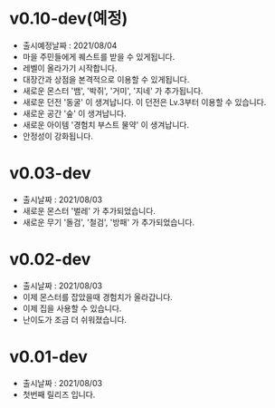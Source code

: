 # v0.10-dev(예정)
- 출시예정날짜 : 2021/08/04
- 마을 주민들에게 퀘스트를 받을 수 있게됩니다.
- 레벨이 올라가기 시작합니다.
- 대장간과 상점을 본격적으로 이용할 수 있게됩니다.
- 새로운 몬스터 '뱀', '박쥐', '거미', '지네' 가 추가됩니다.
- 새로운 던전 '동굴' 이 생겨납니다. 이 던전은 Lv.3부터 이용할 수 있습니다.
- 새로운 공간 '숲' 이 생겨납니다.
- 새로운 아이템 '경험치 부스트 물약' 이 생겨납니다.
- 안정성이 강화됩니다.

# v0.03-dev
- 출시날짜 : 2021/08/03
- 새로운 몬스터 '벌레' 가 추가되었습니다.
- 새로운 무기 '돌검', '철검', '방패' 가 추가되었습니다.

# v0.02-dev
- 출시날짜 : 2021/08/03
- 이제 몬스터를 잡았을때 경험치가 올라갑니다.
- 이제 집을 사용할 수 있습니다.
- 난이도가 조금 더 쉬워졌습니다.

# v0.01-dev
- 출시날짜 : 2021/08/03
- 첫번째 릴리즈 입니다.
